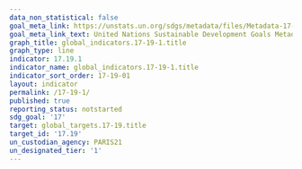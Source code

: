 ```yaml
---
data_non_statistical: false
goal_meta_link: https://unstats.un.org/sdgs/metadata/files/Metadata-17-19-01.pdf
goal_meta_link_text: United Nations Sustainable Development Goals Metadata (pdf 468kB)
graph_title: global_indicators.17-19-1.title
graph_type: line
indicator: 17.19.1
indicator_name: global_indicators.17-19-1.title
indicator_sort_order: 17-19-01
layout: indicator
permalink: /17-19-1/
published: true
reporting_status: notstarted
sdg_goal: '17'
target: global_targets.17-19.title
target_id: '17.19'
un_custodian_agency: PARIS21
un_designated_tier: '1'
---
```

